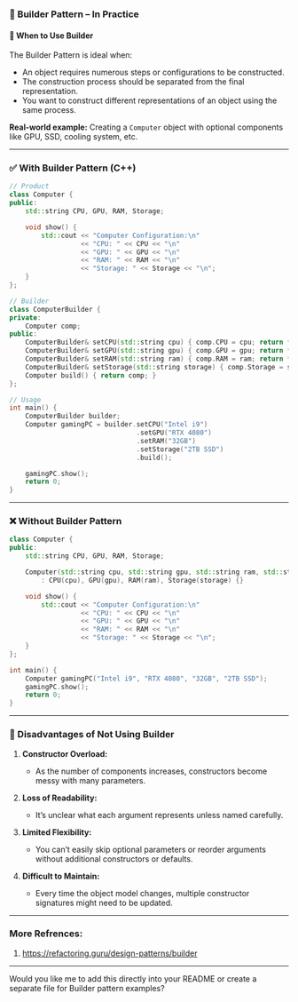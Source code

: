 ### 🧱 Builder Pattern – In Practice

#### 📝 When to Use Builder

The Builder Pattern is ideal when:

* An object requires numerous steps or configurations to be constructed.
* The construction process should be separated from the final representation.
* You want to construct different representations of an object using the same process.

**Real-world example:** Creating a `Computer` object with optional components like GPU, SSD, cooling system, etc.

---

### ✅ With Builder Pattern (C++)

```cpp
// Product
class Computer {
public:
    std::string CPU, GPU, RAM, Storage;

    void show() {
        std::cout << "Computer Configuration:\n"
                  << "CPU: " << CPU << "\n"
                  << "GPU: " << GPU << "\n"
                  << "RAM: " << RAM << "\n"
                  << "Storage: " << Storage << "\n";
    }
};

// Builder
class ComputerBuilder {
private:
    Computer comp;
public:
    ComputerBuilder& setCPU(std::string cpu) { comp.CPU = cpu; return *this; }
    ComputerBuilder& setGPU(std::string gpu) { comp.GPU = gpu; return *this; }
    ComputerBuilder& setRAM(std::string ram) { comp.RAM = ram; return *this; }
    ComputerBuilder& setStorage(std::string storage) { comp.Storage = storage; return *this; }
    Computer build() { return comp; }
};

// Usage
int main() {
    ComputerBuilder builder;
    Computer gamingPC = builder.setCPU("Intel i9")
                                .setGPU("RTX 4080")
                                .setRAM("32GB")
                                .setStorage("2TB SSD")
                                .build();

    gamingPC.show();
    return 0;
}
```

---

### ❌ Without Builder Pattern

```cpp
class Computer {
public:
    std::string CPU, GPU, RAM, Storage;

    Computer(std::string cpu, std::string gpu, std::string ram, std::string storage)
        : CPU(cpu), GPU(gpu), RAM(ram), Storage(storage) {}

    void show() {
        std::cout << "Computer Configuration:\n"
                  << "CPU: " << CPU << "\n"
                  << "GPU: " << GPU << "\n"
                  << "RAM: " << RAM << "\n"
                  << "Storage: " << Storage << "\n";
    }
};

int main() {
    Computer gamingPC("Intel i9", "RTX 4080", "32GB", "2TB SSD");
    gamingPC.show();
    return 0;
}
```

---

### 🚫 Disadvantages of Not Using Builder

1. **Constructor Overload:**

   * As the number of components increases, constructors become messy with many parameters.

2. **Loss of Readability:**

   * It’s unclear what each argument represents unless named carefully.

3. **Limited Flexibility:**

   * You can’t easily skip optional parameters or reorder arguments without additional constructors or defaults.

4. **Difficult to Maintain:**

   * Every time the object model changes, multiple constructor signatures might need to be updated.

---

### More Refrences:
1. https://refactoring.guru/design-patterns/builder


---

Would you like me to add this directly into your README or create a separate file for Builder pattern examples?
